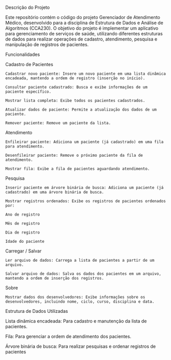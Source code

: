 Descrição do Projeto

Este repositório contém o código do projeto Gerenciador de Atendimento Médico, desenvolvido para a disciplina de Estrutura de Dados e Análise de Algoritmos (CCA230).
O objetivo do projeto é implementar um aplicativo para gerenciamento de serviços de saúde, utilizando diferentes estruturas de dados para realizar operações de cadastro, atendimento, pesquisa e manipulação de registros de pacientes.

Funcionalidades
 
  Cadastro de Pacientes
  
    Cadastrar novo paciente: Insere um novo paciente em uma lista dinâmica encadeada, mantendo a ordem de registro (inserção no início).
    
    Consultar paciente cadastrado: Busca e exibe informações de um paciente específico.

    Mostrar lista completa: Exibe todos os pacientes cadastrados.
    
    Atualizar dados de paciente: Permite a atualização dos dados de um paciente.
    
    Remover paciente: Remove um paciente da lista.
    
  Atendimento
  
    Enfileirar paciente: Adiciona um paciente (já cadastrado) em uma fila para atendimento.
    
    Desenfileirar paciente: Remove o próximo paciente da fila de atendimento.
    
    Mostrar fila: Exibe a fila de pacientes aguardando atendimento.
  
  Pesquisa
  
    Inserir paciente em árvore binária de busca: Adiciona um paciente (já cadastrado) em uma árvore binária de busca.
    
    Mostrar registros ordenados: Exibe os registros de pacientes ordenados por:
    
    Ano de registro
    
    Mês de registro
    
    Dia de registro
    
    Idade do paciente
  
  Carregar / Salvar
  
    Ler arquivo de dados: Carrega a lista de pacientes a partir de um arquivo.
    
    Salvar arquivo de dados: Salva os dados dos pacientes em um arquivo, mantendo a ordem de inserção dos registros.
  
  Sobre
  
    Mostrar dados dos desenvolvedores: Exibe informações sobre os desenvolvedores, incluindo nome, ciclo, curso, disciplina e data.

Estrutura de Dados Utilizadas

  Lista dinâmica encadeada: Para cadastro e manutenção da lista de pacientes.
  
  Fila: Para gerenciar a ordem de atendimento dos pacientes.
  
  Árvore binária de busca: Para realizar pesquisas e ordenar registros de pacientes  
